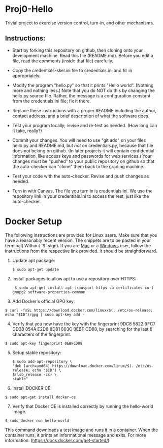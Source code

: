 # Proj0-Hello
Trivial project to exercise version control, turn-in, and other
mechanisms.

## Instructions:

- Start by forking this repository on github, then cloning onto your
  development machine. Read this file (README.md). Before you edit a file, read the comments (inside that file) carefully.

- Copy the credentials-skel.ini file to credentials.ini and fill in
  appropriately.

- Modify the program "hello.py" so that it prints "Hello
  world". (Nothing more and nothing less.)  Note that you do NOT do
  this by changing the hello.py source file.  Rather, the message is a
  configuration constant from the credentials.ini file; fix it there.

- Replace these instructions with a proper README including the
   author, contact address, and a brief description of what the
   software does.

- Test your program locally;  revise and re-test as needed.  (How long
  can it take, really?)

- Commit your changes.  You will need to use "git add" on your files
   hello.py and README.md, but *not* on credentials.py, because that
   file does not belong on github.  (In later projects it will contain
   confidential information, like access keys and passwords for web
   services.)  Your changes must be "pushed" to your public repository
   on github so that the auto-checker can "clone" them back to the
   grading machine.

- Test your code with the auto-checker.  Revise and push changes
   as needed.

- Turn in with Canvas.  The file you turn in is credentials.ini.  We
   use the repository link in your credentials.ini to access the rest,
   just like the auto-checker.

# Docker Setup
The following instructions are provided for Linux users. Make sure that you have a reasonably recent version. The snippets are to be pasted in your terminal( Without '$' sign). If you are  [Mac](https://docs.docker.com/docker-for-mac/install/) or a  [Windows](https://docs.docker.com/docker-for-windows/install/#download-docker-for-windows) user, follow the instructions from the respective link provided. It should be straightforward.

1. Update apt package:
    ```
    $ sudo apt-get update
    ```
2. Install packages to allow apt to use a repository over HTTPS:
   ```
    $ sudo apt-get install apt-transport-https ca-certificates curl gnupg2 software-properties-common
    ```
3. Add Docker's official GPG key:
  ```
  $ curl -fsSL https://download.docker.com/linux/$(. /etc/os-release; echo "$ID")/gpg | sudo apt-key add -
  ```
4. Verify that you now have the key with the fingerprint 9DC8 5822 9FC7 DD38 854A E2D8 8D81 803C 0EBF CD88, by searching for the last 8 characters of the fingerprint.
  ```
  $ sudo apt-key fingerprint 0EBFCD88
  ```
5. Setup stable repository:
    ```
    $ sudo add-apt-repository \
   "deb [arch=amd64] https://download.docker.com/linux/$(. /etc/os-release; echo "$ID") \
   $(lsb_release -cs) \
   stable"
   ```
6. Install DOCKER CE:
  ```
  $ sudo apt-get install docker-ce
  ```
7. Verify that Docker CE is installed correctly by running the hello-world image.
  ```
  $ sudo docker run hello-world
  ```

This command downloads a test image and runs it in a container. When the container runs, it prints an informational message and exits. For more information: (https://docs.docker.com/get-started/)
